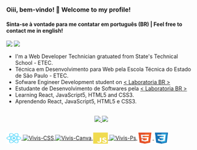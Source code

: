 ### Oiii, bem-vindo! 👋 Welcome to my profile! 
#### Sinta-se à vontade para me contatar em português (BR) | Feel free to contact me in english!
   <a href = "mailto:vianesoaresss@gmail.com"><img src="https://img.shields.io/badge/-Gmail-%23333?style=for-the-badge&logo=gmail&logoColor=white" target="_blank"></a>
   <a href="https://www.linkedin.com/in/vivianejsp/" target="_blank"><img src="https://img.shields.io/badge/-LinkedIn-%230077B5?style=for-the-badge&logo=linkedin&logoColor=white" target="_blank"></a> 

- I'm a Web Developer Technician gratuated from State's Technical School - ETEC.
- Técnica em Desenvolvimento para Web pela Escola Técnica do Estado de São Paulo - ETEC.
- Sofware Engineer Development student on [< Laboratoria BR >](https://www.laboratoria.la/br) 
- Estudante de Desenvolvimento de Softwares pela [< Laboratoria BR >](https://www.laboratoria.la/br) 
- Learning React, JavaScript5, HTML5 and CSS3.
- Aprendendo React, JavaScript5, HTML5 e CSS3.

##

<div align="center">
  <a href="https://github.com/vivisoares">
  <img height="160em" src="https://github-readme-stats.vercel.app/api?username=vivisoares&show_icons=true&theme=dracula&include_all_commits=true&count_private=true"/>
  <img height="160em" src="https://github-readme-stats.vercel.app/api/top-langs/?username=vivisoares&layout=compact&langs_count=7&theme=dracula"/>
</div>

<div style="display: inline_block; margin-top: 0.6em;" ><br>
  <img align="center" alt="Vivis-React" height="30" width="40" src="https://raw.githubusercontent.com/devicons/devicon/master/icons/react/react-original.svg">
  <img align="center" alt="Vivis-CSS" height="30" src="https://cdn.jsdelivr.net/gh/devicons/devicon/icons/nodejs/nodejs-plain.svg" />
  <img align="center" alt="Vivis-Canva" height="30" width="40"src="https://cdn.jsdelivr.net/gh/devicons/devicon/icons/canva/canva-original.svg" />
  <img align="center" alt="Vivis-Js" height="30" width="40" src="https://raw.githubusercontent.com/devicons/devicon/master/icons/javascript/javascript-plain.svg">
  <img align="center" alt="Vivis-Ps" height="30" width="40" src="https://cdn.jsdelivr.net/gh/devicons/devicon/icons/photoshop/photoshop-plain.svg" />
  <img align="center" alt="Vivis-HTML" height="30" width="40" src="https://raw.githubusercontent.com/devicons/devicon/master/icons/html5/html5-original.svg">
  <img align="center" alt="Vivis-CSS" height="30" width="40" src="https://raw.githubusercontent.com/devicons/devicon/master/icons/css3/css3-original.svg">
</div>
